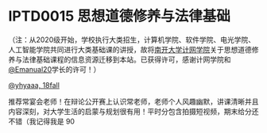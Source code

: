 
# IPTD0015 思想道德修养与法律基础

（注：从2020级开始，学校执行大类招生，计算机学院、软件学院、电光学院、人工智能学院共同进行大类基础课的讲授，故将[南开大学计网学院](https://nkucs.icu)关于思想道德修养与法律基础课程的信息资源迁移到本站。已获得许可，感谢计网学院和[@Emanual20](https://github.com/Emanual20)学长的许可！）

[@yhyaaa, 18fall](https://github.com/yhy-2000)

推荐常宴会老师！在辩论公开赛上认识常老师，老师个人风趣幽默，讲课清晰并且内容深刻，对大学生活的启蒙与规划很有用！平时分包含拍摄短视频，期末给分还不错（我记得我是 90